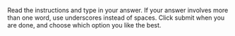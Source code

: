 Read the instructions and type in your answer.
If your answer involves more than one word, use underscores instead of spaces.
Click submit when you are done, and choose which option you like the best.
